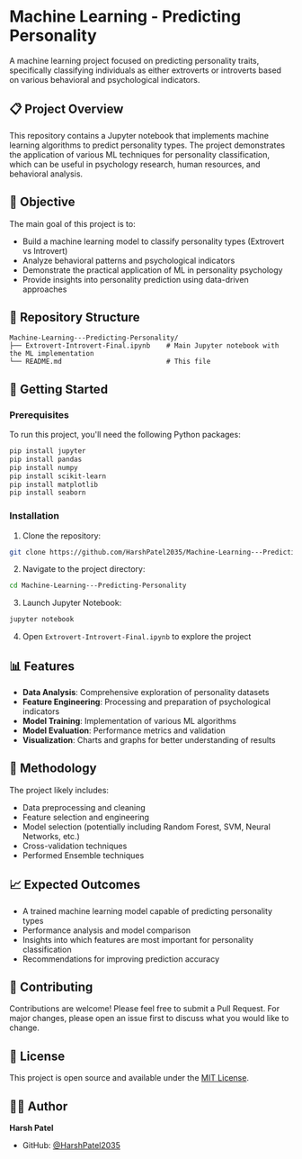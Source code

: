 # Machine Learning - Predicting Personality

A machine learning project focused on predicting personality traits, specifically classifying individuals as either extroverts or introverts based on various behavioral and psychological indicators.

## 📋 Project Overview

This repository contains a Jupyter notebook that implements machine learning algorithms to predict personality types. The project demonstrates the application of various ML techniques for personality classification, which can be useful in psychology research, human resources, and behavioral analysis.

## 🎯 Objective

The main goal of this project is to:
- Build a machine learning model to classify personality types (Extrovert vs Introvert)
- Analyze behavioral patterns and psychological indicators
- Demonstrate the practical application of ML in personality psychology
- Provide insights into personality prediction using data-driven approaches

## 📁 Repository Structure

```
Machine-Learning---Predicting-Personality/
├── Extrovert-Introvert-Final.ipynb    # Main Jupyter notebook with the ML implementation
└── README.md                          # This file
```

## 🚀 Getting Started

### Prerequisites

To run this project, you'll need the following Python packages:

```bash
pip install jupyter
pip install pandas
pip install numpy
pip install scikit-learn
pip install matplotlib
pip install seaborn
```

### Installation

1. Clone the repository:
```bash
git clone https://github.com/HarshPatel2035/Machine-Learning---Predicting-Personality.git
```

2. Navigate to the project directory:
```bash
cd Machine-Learning---Predicting-Personality
```

3. Launch Jupyter Notebook:
```bash
jupyter notebook
```

4. Open `Extrovert-Introvert-Final.ipynb` to explore the project

## 📊 Features

- **Data Analysis**: Comprehensive exploration of personality datasets
- **Feature Engineering**: Processing and preparation of psychological indicators
- **Model Training**: Implementation of various ML algorithms
- **Model Evaluation**: Performance metrics and validation
- **Visualization**: Charts and graphs for better understanding of results

## 🔬 Methodology

The project likely includes:
- Data preprocessing and cleaning
- Feature selection and engineering
- Model selection (potentially including Random Forest, SVM, Neural Networks, etc.)
- Cross-validation techniques
- Performed Ensemble techniques

## 📈 Expected Outcomes

- A trained machine learning model capable of predicting personality types
- Performance analysis and model comparison
- Insights into which features are most important for personality classification
- Recommendations for improving prediction accuracy

## 🤝 Contributing

Contributions are welcome! Please feel free to submit a Pull Request. For major changes, please open an issue first to discuss what you would like to change.

## 📝 License

This project is open source and available under the [MIT License](LICENSE).

## 👨‍💻 Author

**Harsh Patel**
- GitHub: [@HarshPatel2035](https://github.com/HarshPatel2035)

